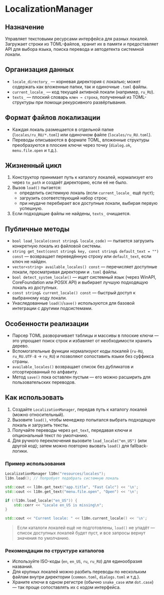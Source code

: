 # LocalizationManager

## Назначение
Управляет текстовыми ресурсами интерфейса для разных локалей. Загружает строки из TOML-файлов, хранит их в памяти и предоставляет API для выбора языка, поиска перевода и автодетекта системной локали.

## Организация данных
- `locale_directory_` — корневая директория с локалью; может содержать как вложенные папки, так и одиночные `.toml` файлы.
- `current_locale_` — код текущей активной локали (например, `ru_RU`).
- `texts_` — плоский словарь `ключ → строка`, полученный из TOML-структуры при помощи рекурсивного развёртывания.

## Формат файлов локализации
- Каждая локаль размещается в отдельной папке (`locales/ru_RU/*.toml`) или одиночном файле (`locales/ru_RU.toml`).
- Переводы описываются в формате TOML, вложенные структуры преобразуются в плоские ключи через точку (`dialog.ok`, `menu.file.open` и т.д.).

## Жизненный цикл
1. Конструктор принимает путь к каталогу локалей, нормализует его через `to_path` и создаёт директорию, если её не было.
2. Вызов `load()` пытается:
   - определить системную локаль (если `current_locale_` ещё пуст);
   - загрузить соответствующий набор строк;
   - при неудаче перебирает все доступные локали, выбирая первую успешную.
3. Если подходящие файлы не найдены, `texts_` очищается.

## Публичные методы
- `bool load_locale(const string& locale_code)` — пытается загрузить конкретную локаль из файловой системы.
- `string get_text(const string& key, const string& default_text = "") const` — возвращает переведённую строку или `default_text`, если ключ не найден.
- `vector<string> available_locales() const` — перечисляет доступные локали, просматривая директории и `.toml` файлы.
- `bool detect_system_locale()` — ищет системный язык (через WinAPI, CoreFoundation или POSIX API) и выбирает лучшую подходящую локаль из доступных.
- `const string& current_locale() const` — быстрый доступ к выбранному коду локали.
- Унаследованные `load()`/`save()` используются для базовой интеграции с другими подсистемами.

## Особенности реализации
- Парсер TOML разворачивает таблицы и массивы в плоские ключи — это упрощает поиск строк и избавляет от необходимости хранить дерево.
- Вспомогательные функции нормализуют коды локалей (`ru-RU`, `ru_RU.UTF-8` → `ru_RU`) и позволяют сопоставить языки без суффикса страны.
- `available_locales()` возвращает список без дубликатов и отсортированный по алфавиту.
- Метод `save()` пока оставлен пустым — его можно расширить для пользовательских переводов.

## Как использовать
1. Создайте `LocalizationManager`, передав путь к каталогу локалей (можно относительный).
2. Вызовите `load()`, чтобы менеджер попытался выбрать подходящую локаль и загрузить тексты.
3. Получайте переводы через `get_text`, передавая ключи и опциональный текст по умолчанию.
4. Для ручного переключения вызовите `load_locale("en_US")` (или другой код); затем можно повторно вызвать `load()` для fallback-логики.

### Пример использования
```cpp
LocalizationManager l10n("resources/locales");
l10n.load(); // Попробует подобрать системную локаль

std::cout << l10n.get_text("app.title", "Fast Calc") << '\n';
std::cout << l10n.get_text("menu.file.open", "Open") << '\n';

if (!l10n.load_locale("en_US")) {
    std::cerr << "Locale en_US is missing\n";
}

std::cout << "Current locale: " << l10n.current_locale() << '\n';
```
> Если каталоги локалей ещё не подготовлены, `load()` не упадёт — список доступных локалей будет пуст, и все запросы вернут значения по умолчанию.

### Рекомендации по структуре каталогов
- Используйте ISO-коды (`en`, `en_US`, `ru`, `ru_RU`) для единообразия названий.
- Для крупных локалей можно разбить переводы по нескольким файлам внутри директории (`common.toml`, `dialogs.toml` и т.д.).
- Храните ключи в одном регистре (обычно `snake_case` или `dot.case`) — так проще сопоставлять их с кодом интерфейса.

